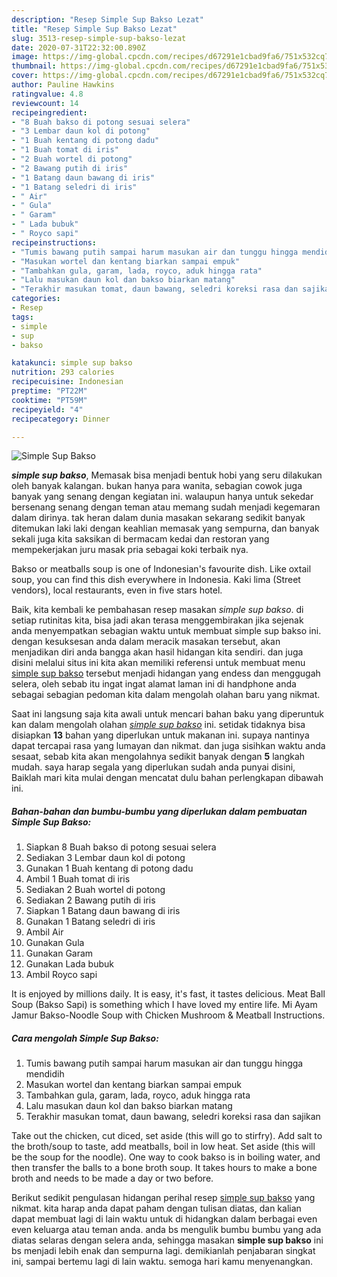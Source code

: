 ```yaml
---
description: "Resep Simple Sup Bakso Lezat"
title: "Resep Simple Sup Bakso Lezat"
slug: 3513-resep-simple-sup-bakso-lezat
date: 2020-07-31T22:32:00.890Z
image: https://img-global.cpcdn.com/recipes/d67291e1cbad9fa6/751x532cq70/simple-sup-bakso-foto-resep-utama.jpg
thumbnail: https://img-global.cpcdn.com/recipes/d67291e1cbad9fa6/751x532cq70/simple-sup-bakso-foto-resep-utama.jpg
cover: https://img-global.cpcdn.com/recipes/d67291e1cbad9fa6/751x532cq70/simple-sup-bakso-foto-resep-utama.jpg
author: Pauline Hawkins
ratingvalue: 4.8
reviewcount: 14
recipeingredient:
- "8 Buah bakso di potong sesuai selera"
- "3 Lembar daun kol di potong"
- "1 Buah kentang di potong dadu"
- "1 Buah tomat di iris"
- "2 Buah wortel di potong"
- "2 Bawang putih di iris"
- "1 Batang daun bawang di iris"
- "1 Batang seledri di iris"
- " Air"
- " Gula"
- " Garam"
- " Lada bubuk"
- " Royco sapi"
recipeinstructions:
- "Tumis bawang putih sampai harum masukan air dan tunggu hingga mendidih"
- "Masukan wortel dan kentang biarkan sampai empuk"
- "Tambahkan gula, garam, lada, royco, aduk hingga rata"
- "Lalu masukan daun kol dan bakso biarkan matang"
- "Terakhir masukan tomat, daun bawang, seledri koreksi rasa dan sajikan"
categories:
- Resep
tags:
- simple
- sup
- bakso

katakunci: simple sup bakso 
nutrition: 293 calories
recipecuisine: Indonesian
preptime: "PT22M"
cooktime: "PT59M"
recipeyield: "4"
recipecategory: Dinner

---
```



![Simple Sup Bakso](https://img-global.cpcdn.com/recipes/d67291e1cbad9fa6/751x532cq70/simple-sup-bakso-foto-resep-utama.jpg)

<b><i>simple sup bakso</i></b>, Memasak bisa menjadi bentuk hobi yang seru dilakukan oleh banyak kalangan. bukan hanya para wanita, sebagian cowok juga banyak yang senang dengan kegiatan ini. walaupun hanya untuk sekedar bersenang senang dengan teman atau memang sudah menjadi kegemaran dalam dirinya. tak heran dalam dunia masakan sekarang sedikit banyak ditemukan laki laki dengan keahlian memasak yang sempurna, dan banyak sekali juga kita saksikan di bermacam kedai dan restoran yang mempekerjakan juru masak pria sebagai koki terbaik nya.

Bakso or meatballs soup is one of Indonesian&#39;s favourite dish. Like oxtail soup, you can find this dish everywhere in Indonesia. Kaki lima (Street vendors), local restaurants, even in five stars hotel.

Baik, kita kembali ke pembahasan resep masakan <i>simple sup bakso</i>. di setiap rutinitas kita, bisa jadi akan terasa menggembirakan jika sejenak anda menyempatkan sebagian waktu untuk membuat simple sup bakso ini. dengan kesuksesan anda dalam meracik masakan tersebut, akan menjadikan diri anda bangga akan hasil hidangan kita sendiri. dan juga disini melalui situs ini kita akan memiliki referensi untuk membuat menu <u>simple sup bakso</u> tersebut menjadi hidangan yang endess dan menggugah selera, oleh sebab itu ingat ingat alamat laman ini di handphone anda sebagai sebagian pedoman kita dalam mengolah olahan baru yang nikmat.


Saat ini langsung saja kita awali untuk mencari bahan baku yang diperuntuk kan dalam mengolah olahan <u><i>simple sup bakso</i></u> ini. setidak tidaknya bisa disiapkan <b>13</b> bahan yang diperlukan untuk makanan ini. supaya nantinya dapat tercapai rasa yang lumayan dan nikmat. dan juga sisihkan waktu anda sesaat, sebab kita akan mengolahnya sedikit banyak dengan <b>5</b> langkah mudah. saya harap segala yang diperlukan sudah anda punyai disini, Baiklah mari kita mulai dengan mencatat dulu bahan perlengkapan dibawah ini.

<!--inarticleads1-->

##### Bahan-bahan dan bumbu-bumbu yang diperlukan dalam pembuatan Simple Sup Bakso:

1. Siapkan 8 Buah bakso di potong sesuai selera
1. Sediakan 3 Lembar daun kol di potong
1. Gunakan 1 Buah kentang di potong dadu
1. Ambil 1 Buah tomat di iris
1. Sediakan 2 Buah wortel di potong
1. Sediakan 2 Bawang putih di iris
1. Siapkan 1 Batang daun bawang di iris
1. Gunakan 1 Batang seledri di iris
1. Ambil  Air
1. Gunakan  Gula
1. Gunakan  Garam
1. Gunakan  Lada bubuk
1. Ambil  Royco sapi


It is enjoyed by millions daily. It is easy, it&#39;s fast, it tastes delicious. Meat Ball Soup (Bakso Sapi) is something which I have loved my entire life. Mi Ayam Jamur Bakso-Noodle Soup with Chicken Mushroom &amp; Meatball Instructions. 

<!--inarticleads2-->

##### Cara mengolah Simple Sup Bakso:

1. Tumis bawang putih sampai harum masukan air dan tunggu hingga mendidih
1. Masukan wortel dan kentang biarkan sampai empuk
1. Tambahkan gula, garam, lada, royco, aduk hingga rata
1. Lalu masukan daun kol dan bakso biarkan matang
1. Terakhir masukan tomat, daun bawang, seledri koreksi rasa dan sajikan


Take out the chicken, cut diced, set aside (this will go to stirfry). Add salt to the broth/soup to taste, add meatballs, boil in low heat. Set aside (this will be the soup for the noodle). One way to cook bakso is in boiling water, and then transfer the balls to a bone broth soup. It takes hours to make a bone broth and needs to be made a day or two before. 

Berikut sedikit pengulasan hidangan perihal resep <u>simple sup bakso</u> yang nikmat. kita harap anda dapat paham dengan tulisan diatas, dan kalian dapat membuat lagi di lain waktu untuk di hidangkan dalam berbagai even even keluarga atau teman anda. anda bs mengulik bumbu bumbu yang ada diatas selaras dengan selera anda, sehingga masakan <b>simple sup bakso</b> ini bs menjadi lebih enak dan sempurna lagi. demikianlah penjabaran singkat ini, sampai bertemu lagi di lain waktu. semoga hari kamu menyenangkan.
